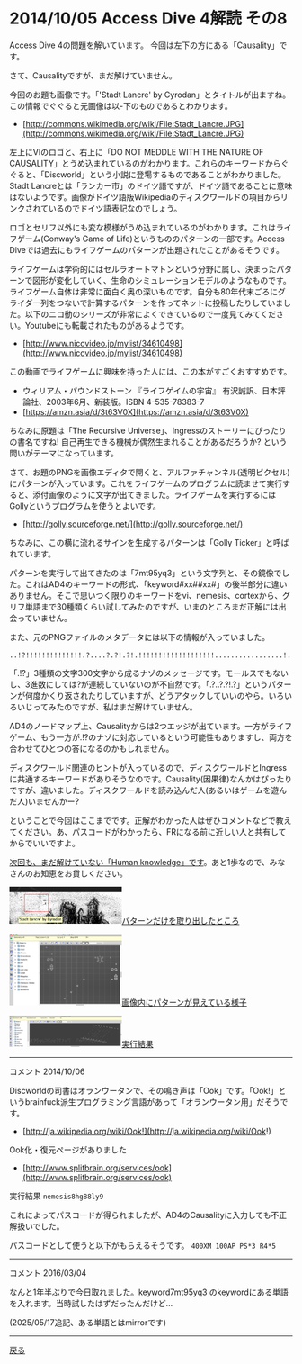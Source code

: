 # 2014/10/05 Access Dive 4解読 その8

Access Dive 4の問題を解いています。
今回は左下の方にある「Causality」です。

さて、Causalityですが、まだ解けていません。

今回のお題も画像です。「'Stadt Lancre' by Cyrodan」とタイトルが出ますね。この情報でぐぐると元画像は以-下のものであるとわかります。
- [http://commons.wikimedia.org/wiki/File:Stadt_Lancre.JPG](http://commons.wikimedia.org/wiki/File:Stadt_Lancre.JPG)

左上にVIのロゴと、右上に「DO NOT MEDDLE WITH THE NATURE OF CAUSALITY」とうめ込まれているのがわかります。これらのキーワードからぐぐると、「Discworld」という小説に登場するものであることがわかりました。Stadt Lancreとは「ランカー市」のドイツ語ですが、ドイツ語であることに意味はないようです。画像がドイツ語版Wikipediaのディスクワールドの項目からリンクされているのでドイツ語表記なのでしょう。

ロゴとセリフ以外にも変な模様がうめ込まれているのがわかります。これはライフゲーム(Conway's Game of Life)というもののパターンの一部です。Access Diveでは過去にもライフゲームのパターンが出題されたことがあるそうです。

ライフゲームは学術的にはセルラオートマトンという分野に属し、決まったパターンで図形が変化していく、生命のシミュレーションモデルのようなものです。ライフゲーム自体は非常に面白く奥の深いものです。自分も80年代末ごろにグライダー列をつないで計算するパターンを作ってネットに投稿したりしていました。以下のニコ動のシリーズが非常によくできているので一度見てみてください。Youtubeにも転載されたものがあるようです。
- [http://www.nicovideo.jp/mylist/34610498](http://www.nicovideo.jp/mylist/34610498)

この動画でライフゲームに興味を持った人には、この本がすごくおすすめです。

- ウィリアム・パウンドストーン 『ライフゲイムの宇宙』 有沢誠訳、日本評論社、2003年6月、新装版。ISBN 4-535-78383-7
- [https://amzn.asia/d/3t63V0X](https://amzn.asia/d/3t63V0X)

ちなみに原題は「The Recursive Universe」、Ingressのストーリーにぴったりの書名ですね! 自己再生できる機械が偶然生まれることがあるだろうか? という問いがテーマになっています。

さて、お題のPNGを画像エディタで開くと、アルファチャンネル(透明ピクセル)にパターンが入っています。これをライフゲームのプログラムに読ませて実行すると、添付画像のように文字が出てきました。ライフゲームを実行するにはGollyというプログラムを使うとよいです。
- [http://golly.sourceforge.net/](http://golly.sourceforge.net/)

ちなみに、この横に流れるサインを生成するパターンは「Golly Ticker」と呼ばれています。

パターンを実行して出てきたのは「7mt95yq3」という文字列と、その鏡像でした。これはAD4のキーワードの形式、「keyword#xx##xx#」の後半部分に違いありません。そこで思いつく限りのキーワードをvi、nemesis、cortexから、グリフ単語まで30種類くらい試してみたのですが、いまのところまだ正解には出会っていません。

また、元のPNGファイルのメタデータには以下の情報が入っていました。

```
..!?!!!!!!!!!!!!!!.?....?.?!.?!.!!!!!!!!!!!!!!!!!!!.................!.!!!!!!!!!!!!!!!!!.!?!!!!!!.?..?.?!.?!!!!!!!!!.!!!!!!!!!!!!!!!!!!!!!.....................!.!!!?!!!!.?..?.?!.?!!!.!?!!!!!!.?..?.?!.?!.!!!...!?!!.?......?.?!.?!.!.!!!!!?!!.?....?.?!.?!.!!!?!!!!!!.?..?.?!.?!.!!!?!!!!.?..?.?!.?!!!!!!!.
```

「.!?」3種類の文字300文字から成るナゾのメッセージです。モールスでもないし、3進数にしては?が連続していないのが不自然です。「.?..?.?!.?」というパターンが何度かくり返されたりしていますが、どうアタックしていいのやら。いろいろいじってみたのですが、私はまだ解けていません。

AD4のノードマップ上、Causalityからは2つエッジが出ています。一方がライフゲーム、もう一方が.!?のナゾに対応しているという可能性もありますし、両方を合わせてひとつの答になるのかもしれません。

ディスクワールド関連のヒントが入っているので、ディスクワールドとIngressに共通するキーワードがありそうなのです。Causality(因果律)なんかはぴったりですが、違いました。ディスクワールドを読み込んだ人(あるいはゲームを遊んだ人)いませんかー?

ということで今回はここまでです。正解がわかった人はぜひコメントなどで教えてください。あ、パスコードがわかったら、FRになる前に近しい人と共有してからでいいですよ。

[次回も、まだ解けていない「Human knowledge」です](./ad4_human.md)。あと1歩なので、みなさんのお知恵をお貸しください。

<a href="/kaidoku/images/1a3axclf9j0ky.png"><img width="200px" src="/kaidoku/images/1a3axclf9j0ky.png/">パターンだけを取り出したところ</a>

<a href="/kaidoku/images/1a3axcxn4j4j6.png"><img width="200px" src="/kaidoku/images/1a3axcxn4j4j6.png/">画像内にパターンが見えている様子</a>

<a href="/kaidoku/images/1a3axd6qep8aq.png"><img width="200px" src="/kaidoku/images/1a3axd6qep8aq.png/">実行結果</a>

----

コメント 2014/10/06

Discworldの司書はオランウータンで、その鳴き声は「Ook」です。「Ook!」というbrainfuck派生プログラミング言語があって「オランウータン用」だそうです。
- [http://ja.wikipedia.org/wiki/Ook!](http://ja.wikipedia.org/wiki/Ook!)

Ook化・復元ページがありました
- [http://www.splitbrain.org/services/ook](http://www.splitbrain.org/services/ook)

実行結果
`nemesis8hg88ly9`

これによってパスコードが得られましたが、AD4のCausalityに入力しても不正解扱いでした。

パスコードとして使うと以下がもらえるそうです。
`400XM 100AP PS*3 R4*5`

----

コメント 2016/03/04

なんと1年半ぶりで今日取れました。keyword7mt95yq3 のkeywordにある単語を入れます。当時試したはずだったんだけど…

(2025/05/17追記、ある単語とはmirrorです)

----

[戻る](index.html)
